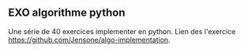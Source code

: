 ## EXO algorithme python

Une série de 40 exercices implementer en python.
Lien des l'exercice https://github.com/Jensone/algo-implementation.